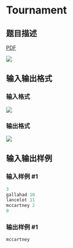 # Tournament

## 题目描述

[problemUrl]: https://uva.onlinejudge.org/index.php?option=com_onlinejudge&Itemid=8&category=24&page=show_problem&problem=2268

[PDF](https://uva.onlinejudge.org/external/112/p11293.pdf)

![](https://cdn.luogu.com.cn/upload/vjudge_pic/UVA11293/c9e16dfe7913d0427a9eb6400a2d51bba75851c4.png)

## 输入输出格式

### 输入格式

![](https://cdn.luogu.com.cn/upload/vjudge_pic/UVA11293/11ca9ff97c1dd0afe700d54eab1b1b78d0132573.png)

### 输出格式

![](https://cdn.luogu.com.cn/upload/vjudge_pic/UVA11293/08704c858f1961ffc4d563eee4b54376429c6b32.png)

## 输入输出样例

### 输入样例 #1

```cpp
3
gallahad 10
lancelot 11
mccartney 2
0
```


### 输出样例 #1

```cpp
mccartney
```


